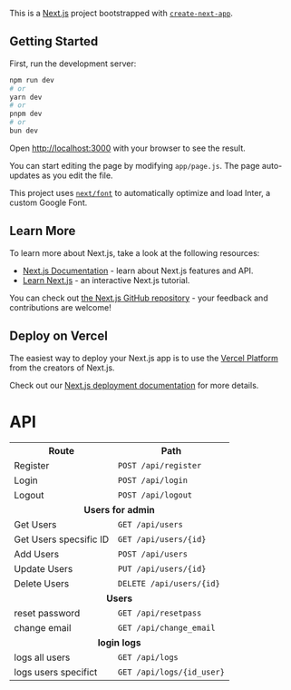 This is a [Next.js](https://nextjs.org/) project bootstrapped with [`create-next-app`](https://github.com/vercel/next.js/tree/canary/packages/create-next-app).

## Getting Started

First, run the development server:

```bash
npm run dev
# or
yarn dev
# or
pnpm dev
# or
bun dev
```

Open [http://localhost:3000](http://localhost:3000) with your browser to see the result.

You can start editing the page by modifying `app/page.js`. The page auto-updates as you edit the file.

This project uses [`next/font`](https://nextjs.org/docs/basic-features/font-optimization) to automatically optimize and load Inter, a custom Google Font.

## Learn More

To learn more about Next.js, take a look at the following resources:

- [Next.js Documentation](https://nextjs.org/docs) - learn about Next.js features and API.
- [Learn Next.js](https://nextjs.org/learn) - an interactive Next.js tutorial.

You can check out [the Next.js GitHub repository](https://github.com/vercel/next.js/) - your feedback and contributions are welcome!

## Deploy on Vercel

The easiest way to deploy your Next.js app is to use the [Vercel Platform](https://vercel.com/new?utm_medium=default-template&filter=next.js&utm_source=create-next-app&utm_campaign=create-next-app-readme) from the creators of Next.js.

Check out our [Next.js deployment documentation](https://nextjs.org/docs/deployment) for more details.

# API
<html>
    <table>
        <tr>
            <th>Route</th>
            <th>Path</th>
        </tr>
        <tr>
            <td>Register</td>
            <td><code>POST /api/register</code></td>
        </tr>
        <tr>
            <td>Login</td>
            <td><code>POST /api/login</code></td>
        </tr>
        <tr>
            <td>Logout</td>
            <td><code>POST /api/logout</code></td>
        </tr>
        <tr>
            <td colspan="2" style="text-align: center"><b>Users for admin</b></td>
        </tr>
        <tr>
            <td>Get Users</td>
            <td><code>GET /api/users</code></td>
        </tr>
        <tr>
            <td>Get Users specsific ID</td>
            <td><code>GET /api/users/{id}</code></td>
        </tr>
        <tr>
            <td>Add Users</td>
            <td><code>POST /api/users</code></td>
        </tr>
        <tr>
            <td>Update Users</td>
            <td><code>PUT /api/users/{id}</code></td>
        </tr>
        <tr>
            <td>Delete Users</td>
            <td><code>DELETE /api/users/{id}</code></td>
        </tr>
        <tr>
            <td colspan="2" style="text-align: center"><b>Users</b></td>
        </tr>
        <tr>
            <td>reset password</td>
            <td><code>GET /api/resetpass</code></td>
        </tr>
        <tr>
            <td>change email</td>
            <td><code>GET /api/change_email</code></td>
        </tr>
        <tr>
            <td colspan="2" style="text-align: center"><b>login logs</b></td>
        </tr>
        <tr>
            <td>logs all users</td>
            <td><code>GET /api/logs</code></td>
        </tr>
        <tr>
            <td>logs users specifict</td>
            <td><code>GET /api/logs/{id_user}</code></td>
        </tr>
    </table>
</html>